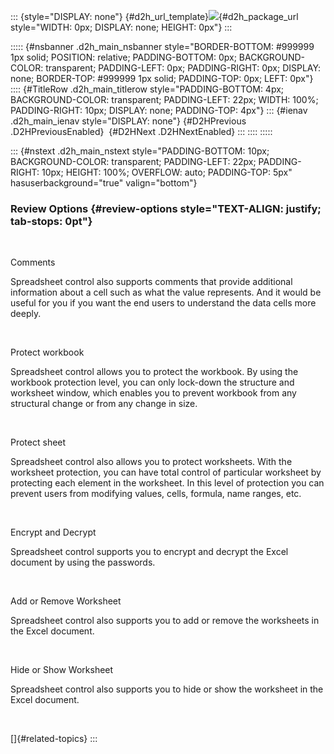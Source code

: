 ::: {style="DISPLAY: none"}
[](ms-xhelp:///?Id=d2h_url_template){#d2h_url_template}![](!package_url!){#d2h_package_url style="WIDTH: 0px; DISPLAY: none; HEIGHT: 0px"}
:::

::::: {#nsbanner .d2h_main_nsbanner style="BORDER-BOTTOM: #999999 1px solid; POSITION: relative; PADDING-BOTTOM: 0px; BACKGROUND-COLOR: transparent; PADDING-LEFT: 0px; PADDING-RIGHT: 0px; DISPLAY: none; BORDER-TOP: #999999 1px solid; PADDING-TOP: 0px; LEFT: 0px"}
:::: {#TitleRow .d2h_main_titlerow style="PADDING-BOTTOM: 4px; BACKGROUND-COLOR: transparent; PADDING-LEFT: 22px; WIDTH: 100%; PADDING-RIGHT: 10px; DISPLAY: none; PADDING-TOP: 4px"}
::: {#ienav .d2h_main_ienav style="DISPLAY: none"}
[](ms-xhelp:///?Id=d283a722-3e13-43dc-8f68-82c75b66593b){#D2HPrevious .D2HPreviousEnabled}  [](ms-xhelp:///?Id=a54ebc97-bcd2-4cc3-b4ac-3ef540a36d99){#D2HNext .D2HNextEnabled}
:::
::::
:::::

::: {#nstext .d2h_main_nstext style="PADDING-BOTTOM: 10px; BACKGROUND-COLOR: transparent; PADDING-LEFT: 22px; PADDING-RIGHT: 10px; HEIGHT: 100%; OVERFLOW: auto; PADDING-TOP: 5px" hasuserbackground="true" valign="bottom"}
### Review Options {#review-options style="TEXT-ALIGN: justify; tab-stops: 0pt"}

 

Comments

Spreadsheet control also supports comments that provide additional information about a cell such as what the value represents. And it would be useful for you if you want the end users to understand the data cells more deeply.

 

Protect workbook

Spreadsheet control allows you to protect the workbook. By using the workbook protection level, you can only lock-down the structure and worksheet window, which enables you to prevent workbook from any structural change or from any change in size.

 

Protect sheet

Spreadsheet control also allows you to protect worksheets. With the worksheet protection, you can have total control of particular worksheet by protecting each element in the worksheet. In this level of protection you can prevent users from modifying values, cells, formula, name ranges, etc.

 

Encrypt and Decrypt

Spreadsheet control supports you to encrypt and decrypt the Excel document by using the passwords.

 

Add or Remove Worksheet

Spreadsheet control also supports you to add or remove the worksheets in the Excel document.

 

Hide or Show Worksheet

Spreadsheet control also supports you to hide or show the worksheet in the Excel document.

 

[]{#related-topics}
:::
